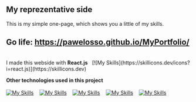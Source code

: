 ## My reprezentative side 
This is my simple one-page, which shows you a little of my skills. 
## Go life: https://pawelosso.github.io/MyPortfolio/
<br>
I made this webside with <strong>React.js</strong>&nbsp;&nbsp;&nbsp;[![My Skills](https://skillicons.dev/icons?i=react.js)](https://skillicons.dev)

<strong>Other technologies used in this project</strong>
<br><br>
[![My Skills](https://skillicons.dev/icons?i=html)](https://skillicons.dev)
&nbsp;&nbsp;&nbsp;[![My Skills](https://skillicons.dev/icons?i=javascript)](https://skillicons.dev)
&nbsp;&nbsp;&nbsp;[![My Skills](https://skillicons.dev/icons?i=css)](https://skillicons.dev)
&nbsp;&nbsp;&nbsp;[![My Skills](https://skillicons.dev/icons?i=scss)](https://skillicons.dev)
&nbsp;&nbsp;&nbsp;[![My Skills](https://skillicons.dev/icons?i=figma)](https://skillicons.dev)

